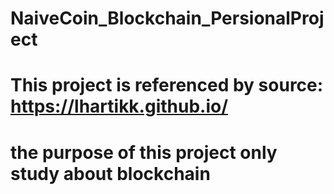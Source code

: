 # NaiveCoin_Blockchain_PersionalProject

# This project is referenced by source: https://lhartikk.github.io/

# the purpose of this project only study about blockchain